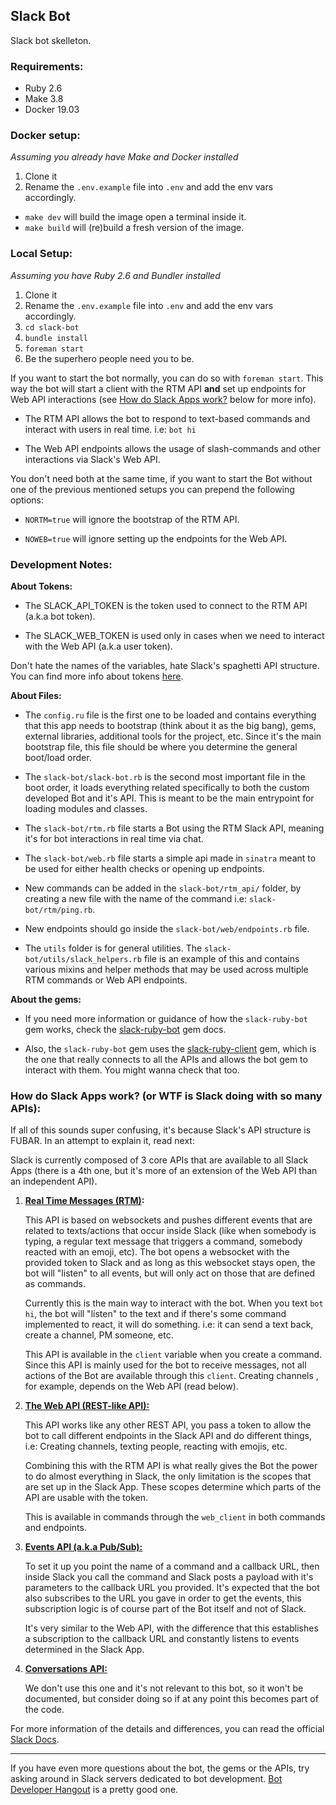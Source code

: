 Slack Bot
--

Slack bot skelleton.

### Requirements:

* Ruby 2.6
* Make 3.8
* Docker 19.03

### Docker setup:
_Assuming you already have Make and Docker installed_

1. Clone it
2. Rename the `.env.example` file into `.env` and add the env vars accordingly.

* `make dev` will build the image open a terminal inside it.
* `make build` will (re)build a fresh version of the image.


### Local Setup:
_Assuming you have Ruby 2.6 and Bundler installed_

1. Clone it
2. Rename the `.env.example` file into `.env` and add the env vars accordingly.
3. `cd slack-bot`
4. `bundle install`
5. `foreman start`
6. Be the superhero people need you to be.

If you want to start the bot normally, you can do so with `foreman start`. This way the bot will start a client with the RTM API **and** set up endpoints for Web API interactions (see [How do Slack Apps work?](#how-do-slack-apps-work-or-wtf-is-slack-doing-with-so-many-apis) below for more info).

+ The RTM API allows the bot to respond to text-based commands and interact with users in real time. i.e: `bot hi`

+ The Web API endpoints allows the usage of slash-commands and other interactions via Slack's Web API.

You don't need both at the same time, if you want to start the Bot without one of the previous mentioned setups you can prepend the following options:

+ `NORTM=true` will ignore the bootstrap of the RTM API.

+ `NOWEB=true` will ignore setting up the endpoints for the Web API.


### Development Notes:

**About Tokens:**

+ The SLACK_API_TOKEN is the token used to connect to the RTM API (a.k.a bot token).

+ The SLACK_WEB_TOKEN is used only in cases when we need to interact with the Web API (a.k.a user token).

Don't hate the names of the variables, hate Slack's spaghetti API structure. You can find more info about tokens [here](https://api.slack.com/docs/token-types).

**About Files:**

+ The `config.ru` file is the first one to be loaded and contains everything that this app needs to bootstrap (think about it as the big bang), gems, external libraries, additional tools for the project, etc. Since it's the main bootstrap file, this file should be where you determine the general boot/load order.

+ The `slack-bot/slack-bot.rb` is the second most important file in the boot order, it loads everything related specifically to both the custom developed Bot and it's API. This is meant to be the main entrypoint for loading modules and classes.

+ The `slack-bot/rtm.rb` file starts a Bot using the RTM Slack API, meaning it's for bot interactions in real time via chat.

+ The `slack-bot/web.rb` file starts a simple api made in `sinatra` meant to be used for either health checks or opening up endpoints.

+ New commands can be added in the `slack-bot/rtm_api/` folder, by creating a new file with the name of the command i.e: `slack-bot/rtm/ping.rb`.

+ New endpoints should go inside the `slack-bot/web/endpoints.rb` file.

+ The `utils` folder is for general utilities. The `slack-bot/utils/slack_helpers.rb` file is an example of this and contains various mixins and helper methods that may be used across multiple RTM commands or Web API endpoints.

**About the gems:**

+ If you need more information or guidance of how the `slack-ruby-bot` gem works, check the [slack-ruby-bot](https://github.com/slack-ruby/slack-ruby-bot) gem docs.

+ Also, the `slack-ruby-bot` gem uses the [slack-ruby-client](https://github.com/slack-ruby/slack-ruby-client) gem, which is the one that really connects to all the APIs and allows the bot gem to interact with them. You might wanna check that too.

### How do Slack Apps work? (or WTF is Slack doing with so many APIs):

If all of this sounds super confusing, it's because Slack's API structure is FUBAR. In an attempt to explain it, read next:

Slack is currently composed of 3 core APIs that are available to all Slack Apps (there is a 4th one, but it's more of an extension of the Web API than an independent API).

1. **[Real Time Messages (RTM)](https://api.slack.com/rtm):**

    This API is based on websockets and pushes different events that are related to texts/actions that occur inside Slack (like when somebody is typing, a regular text message that triggers a command, somebody reacted with an emoji, etc). The bot opens a websocket with the provided token to Slack and as long as this websocket stays open, the bot will "listen" to all events, but will only act on those that are defined as commands.

    Currently this is the main way to interact with the bot. When you text `bot hi`, the bot will "listen" to the text and if there's some command implemented to react, it will do something. i.e: it can send a text back, create a channel, PM someone, etc.

    This API is available in the `client` variable when you create a command. Since this API is mainly used for the bot to receive messages, not all actions of the Bot are available through this `client`. Creating channels , for example, depends on the Web API (read below).

2. **[The Web API (REST-like API):](https://api.slack.com/web)**

    This API works like any other REST API, you pass a token to allow the bot to call different endpoints in the Slack API and do different things, i.e: Creating channels, texting people, reacting with emojis, etc.

    Combining this with the RTM API is what really gives the Bot the power to do almost everything in Slack, the only limitation is the scopes that are set up in the Slack App. These scopes determine which parts of the API are usable with the token.

    This is available in commands through the `web_client` in both commands and endpoints.

3. **[Events API (a.k.a Pub/Sub):](https://api.slack.com/events-api)**

    To set it up you point the name of a command and a callback URL, then inside Slack you call the command and Slack posts a payload with it's parameters to the callback URL you provided. It's expected that the bot also subscribes to the URL you gave in order to get the events, this subscription logic is of course part of the Bot itself and not of Slack.

    It's very similar to the Web API, with the difference that this establishes a subscription to the callback URL and constantly listens to events determined in the Slack App.

4. **[Conversations API:](https://api.slack.com/docs/conversations-api)**

    We don't use this one and it's not relevant to this bot, so it won't be documented, but consider doing so if at any point this becomes part of the code.

For more information of the details and differences, you can read the official [Slack Docs](https://api.slack.com/start/planning/choosing).

---

If you have even more questions about the bot, the gems or the APIs, try asking around in Slack servers dedicated to bot development. [Bot Developer Hangout](https://community.botkit.ai/) is a pretty good one.
